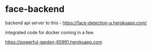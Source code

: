# face-backend
backend api server to this - https://face-detection-a.herokuapp.com/

integrated code for docker coming in a few.


https://powerful-garden-65991.herokuapp.com
